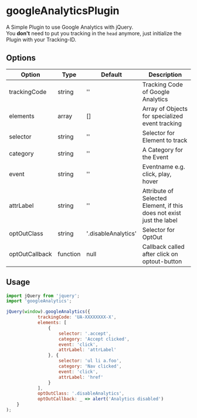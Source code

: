 # googleAnalyticsPlugin
A Simple Plugin to use Google Analytics with jQuery.<br>
You **don't** need to put you tracking in the `head` anymore, just initialize the Plugin with your Tracking-ID.


## Options
| Option       | Type   | Default             | Description                                                          |
|--------------|--------|---------------------|----------------------------------------------------------------------|
| trackingCode | string | ''                  | Tracking Code of Google Analytics                                    |
| elements     | array  | []                  | Array of Objects for specialized event tracking                      |
| selector     | string | ''                  | Selector for Element to track                                        |
| category     | string | ''                  | A Category for the Event                                             |
| event        | string | ''                  | Eventname e.g. click, play, hover                                    |
| attrLabel    | string | ''                  | Attribute of Selected Element, if this does not exist just the label |
| optOutClass  | string | '.disableAnalytics' | Selector for OptOut                                                  |
| optOutCallback  | function | null | Callback called after click on optout-button                                   |

## Usage
```javascript
import jQuery from 'jquery';
import 'googleAnalytics';

jQuery(window).googleAnalytics({
            trackingCode: 'UA-XXXXXXXX-X',
            elements: [
                {
                    selector: '.accept',
                    category: 'Accept clicked',
                    event: 'click',
                    attrLabel: 'attrLabel'
                }, {
                    selector: 'ul li a.foo',
                    category: 'Nav clicked',
                    event: 'click',
                    attrLabel: 'href'
                }
            ],
            optOutClass: '.disableAnalytics',
            optOutCallback: _ => alert('Analytics disabled')
    }
);
```

